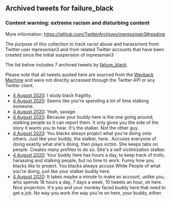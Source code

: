 ## Archived tweets for failure_black
### Content warning: extreme racism and disturbing content
More information: https://github.com/TwitterArchives/mpressman3#readme

The purpose of this collection to track racist abuse and harassment from Twitter user mpressman3 and from related Twitter accounts that have been created since the initial suspension of mpressman3

The list below includes 7 archived tweets by
[failure_black](https://twitter.com/failure_black).



Please note that all tweets quoted here are sourced from the
[Wayback Machine](https://web.archive.org) and were not directly accessed through the Twitter API or
any Twitter client.



* [ 4 August 2020](https://web.archive.org/web/20200804082521/https://twitter.com/failure_black/status/1290564416564592641): I study black fragility.
* [ 4 August 2020](https://web.archive.org/web/20200804082243/https://twitter.com/failure_black/status/1290563740161712128): Seems like you're spending a lot of time stalking someone.
* [ 4 August 2020](https://web.archive.org/web/20200804082150/https://twitter.com/failure_black/status/1290563514009083904): Yeah, savage.
* [ 4 August 2020](https://web.archive.org/web/20200804081922/https://twitter.com/failure_black/status/1290562783877173248): Because your buddy here is the one going around, stalking people so it can report them. It only gives you the side of the story it wants you to hear. It's the stalker. Not the other guy.
* [ 4 August 2020](https://web.archive.org/web/20200804070114/https://twitter.com/failure_black/status/1290543214756323329): You blacks always project what you're doing onto others. Just like your buddy, the stalker, here.. Accuses everyone of doing exactly what she's doing, then plays victim. She keeps tabs on people. Creates many profiles to do so. She's a self victimization stalker.
* [ 4 August 2020](https://web.archive.org/web/20200804065717/https://twitter.com/failure_black/status/1290542163592450048): Your buddy here has hours a day, to keep track of trolls, harassing and stalking people, but no time to work. Funny how you blacks like to project. You blacks always accuse White People of what you're doing, just like your stalker buddy here.
* [ 4 August 2020](https://web.archive.org/web/20200804065144/https://twitter.com/failure_black/status/1290540822681747462): It takes maybe a minute to make an account, unlike you, who spends 18 hours a day, 7 days a week, 10 tweets an hour, on here. Nice projection. It's you and your monkey faced buddy here that need to get a job. No way you work the way you're on here, your buddy, either.
